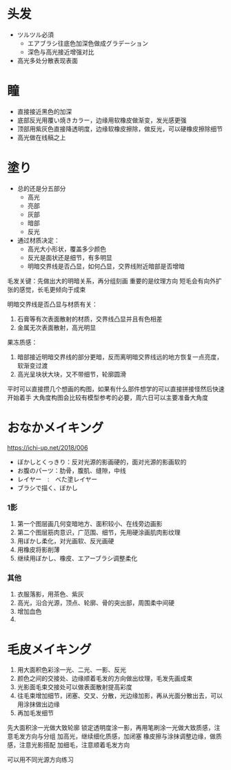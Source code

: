 # 头发
- ツルツル必須
    - エアブラシ往底色加深色做成グラデーション
    - 深色与高光接近增强对比
- 高光多处分散表现表面

# 瞳
- 直接接近黑色的加深
- 底部反光用覆い焼きカラー，边缘用软橡皮做渐变，发光感更强
- 顶部用紫灰色直接降透明度，边缘软橡皮擦除，做反光，可以硬橡皮擦除细节
- 高光做在线稿之上

# 塗り
- 总的还是分五部分
    - 高光
    - 亮部
    - 灰部
    - 暗部
    - 反光
- 通过材质决定：
    - 高光大小形状，覆盖多少颜色
    - 反光是面状还是细节，有多明显
    - 明暗交界线是否凸显，如何凸显，交界线附近暗部是否增暗

毛发关键：先做出大的明暗关系，再分组刻画
重要的是纹理方向
短毛会有向外扩张的感觉，长毛更倾向于成束


明暗交界线是否凸显与材质有关：
1. 石膏等有次表面散射的材质，交界线凸显并且有色相差
2. 金属无次表面散射，高光明显

果冻质感：
1. 暗部接近明暗交界线的部分更暗，反而离明暗交界线远的地方恢复一点亮度，软渐变过渡
2. 高光呈块状大块，又不带细节，轮廓圆滑

平时可以直接攒几个想画的构图，如果有什么部件想学的可以直接拼接怪然后快速开始着手
大角度构图会比较有模型参考的必要，周六日可以主要准备大角度


# おなかメイキング

https://ichi-up.net/2018/006

- ぼかしとくっきり：反对光源的影画硬的，面对光源的影画软的
- お腹のパーツ：肋骨，腹肌、缝隙，中线
- レイヤー　:　べた塗レイヤー
- ブラシで描く、ぼかし

### 1影

1. 第一个图层画几何变暗地方、面积较小、在线旁边画影
2. 第二个图层筋肉意识，广范围、细节，先用硬涂画肌肉影纹理
3. 用ぼかし柔化，对光画软、反光画硬
4. 用橡皮将影削薄
5. 继续用ぼかし、橡皮、エアーブラシ调整柔化

### 其他

1. 衣服落影，用茶色、紫灰
2. 高光，沿合光源，顶点、轮廓、骨的突出部，周围柔中间硬
3. 增加血色
4. 

# 毛皮メイキング

1. 用大面积色彩涂一光、二光、一影、反光
2. 颜色之间的交接处、边缘顺着毛发的方向做出纹理，毛发先画成束
3. 光影面毛束交接处可以做表面散射提高彩度
4. 往毛束增加细节，闭塞、交叉、分散，光边缘加影，再从光面分散出去，可以用涂抹做出边缘
5. 再加毛发细节

先大面积涂一光做大致轮廓
锁定透明度涂一影，再用笔刷涂一光做大致质感，注意毛发方向与分组
加高光，继续细化质感，加闭塞
橡皮擦与涂抹调整边缘，做质感，注意光影搭配
加细毛，注意顺着毛发方向

可以用不同光源方向练习